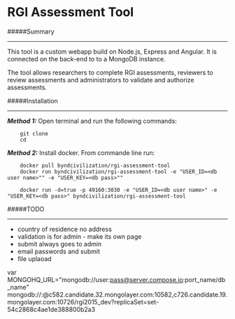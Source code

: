 RGI Assessment Tool
===================
#####Summary
***
This tool is a custom webapp build on Node.js, Express and Angular. It is connected on the back-end to to a MongoDB instance.

The tool allows researchers to complete RGI assessments, reviewers to review assessments and administrators to validate and authorize assessments.


#####Installation
***
***Method 1:*** Open terminal and run the following commands:

		git clone 
		cd 


***Method 2:***  Install docker. From commande line run:
	
		docker pull byndcivilization/rgi-assessment-tool
		docker run byndcivilization/rgi-assessment-tool -e "USER_ID=<db user name>"" -e "USER_KEY=<db pass>""

		docker run -d=true -p 49160:3030 -e "USER_ID=<db user name>" -e "USER_KEY=<db pass>" byndcivilization/rgi-assessment-tool

#####TODO
***
-	country of residence no address
-	validation is for admin - make its own page
-	submit always goes to admin
-	email passwords and submit
-	file uplaoad
 



 var MONGOHQ_URL="mongodb://user:pass@server.compose.io:port_name/db_name"
 mongodb://<user>:<password>@c582.candidate.32.mongolayer.com:10582,c726.candidate.19.mongolayer.com:10726/rgi2015_dev?replicaSet=set-54c2868c4ae1de388800b2a3